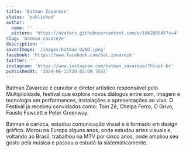 ```yaml
---
title: 'Batman Zavareze'
status: 'published'
author:
  name: ''
  picture: 'https://avatars.githubusercontent.com/u/106280545?v=4'
slug: 'batman-zavareze'
description: ''
coverImage: '/images/batman-UyND.jpeg'
facebook: 'https://www.facebook.com/bat.zavareze'
twitter: ''
instagram: 'https://www.instagram.com/batman_zavareze/?hl=pt-br'
publishedAt: '2024-06-12T20:02:09.768Z'
---
```


Batman Zavareze é curador e diretor artístico responsável pelo Multiplicidade, festival que explora novos diálogos entre som, imagem e tecnologia em performances, instalações e apresentações ao vivo. O Festival já recebeu convidados como: Tom Zé, Chelpa Ferro, O Grivo, Fausto Fawcett e Peter Greenway.

Batman é carioca, estudou comunicação visual e é formado em design gráfico. Morou na Europa alguns anos, onde estudou artes visuais e, voltando ao Brasil, trabalhou na MTV por cinco anos, onde ampliou seu gosto pela música e passou a estudá-la sistematicamente.